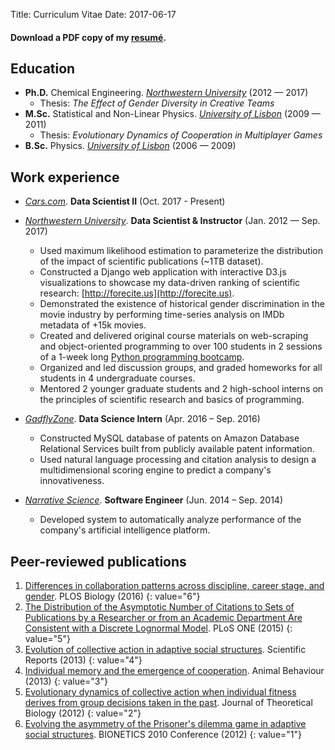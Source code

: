 Title: Curriculum Vitae
Date: 2017-06-17

#### Download a PDF copy of my [resumé]({filename}/pdfs/resume.pdf).


## Education

* **Ph.D.** Chemical Engineering. [*Northwestern University*](http://www.northwestern.edu/) (2012 — 2017)
    * Thesis: *The Effect of Gender Diversity in Creative Teams*
* **M.Sc.** Statistical and Non-Linear Physics. [*University of Lisbon*](https://www.ulisboa.pt/en/) (2009 — 2011)
    * Thesis: *Evolutionary Dynamics of Cooperation in Multiplayer Games*
* **B.Sc.** Physics. [*University of Lisbon*](https://www.ulisboa.pt/en/) (2006 — 2009)


## Work experience

* [*Cars.com*](https://www.cars.com/). **Data Scientist II** (Oct. 2017 - Present)

* [*Northwestern University*](http://www.northwestern.edu/). **Data Scientist & Instructor** (Jan. 2012 — Sep. 2017)
    * Used maximum likelihood estimation to parameterize the distribution of the impact of scientific publications (~1TB dataset).
    * Constructed a Django web application with interactive D3.js visualizations to showcase my data-driven ranking of scientific research: [http://forecite.us](http://forecite.us).
    * Demonstrated the existence of historical gender discrimination in the movie industry by performing time-series analysis on IMDb metadata of +15k movies.
    * Created and delivered original course materials on web-scraping and object-oriented programming to over 100 students in 2 sessions of a 1-week long [Python programming bootcamp](https://amarallab.github.io/Introduction-to-Python-Programming-and-Data-Science/).
    * Organized and led discussion groups, and graded homeworks for all students in 4 undergraduate courses.
    * Mentored 2 younger graduate students and 2 high-school interns on the principles of scientific research and basics of programming.

* [*GadflyZone*](http://gadflyzone.com/). **Data Science Intern** (Apr. 2016 – Sep. 2016)
    * Constructed MySQL database of patents on Amazon Database Relational Services built from publicly available patent information.
    * Used natural language processing and citation analysis to design a multidimensional scoring engine to predict a company's innovativeness.

* [*Narrative Science*](https://narrativescience.com/). **Software Engineer** (Jun. 2014 – Sep. 2014)
    * Developed system to automatically analyze performance of the company's artificial intelligence platform.

## Peer-reviewed publications

1. [Differences in collaboration patterns across discipline, career stage, and gender](https://doi.org/10.1371/journal.pbio.1002573). PLOS Biology (2016)
{: value="6"}
1. [The Distribution of the Asymptotic Number of Citations to Sets of Publications by a Researcher or from an Academic Department Are Consistent with a Discrete Lognormal Model](https://doi.org/10.1371/journal.pone.0143108). PLoS ONE (2015)
{: value="5"}
1. [Evolution of collective action in adaptive social structures](https://doi.org/10.1038/srep01521). Scientific Reports (2013)
{: value="4"}
1. [Individual memory and the emergence of cooperation](https://doi.org/10.1016/j.anbehav.2012.10.030). Animal Behaviour (2013)
{: value="3"}
1. [Evolutionary dynamics of collective action when individual fitness derives from group decisions taken in the past](https://doi.org/10.1016/j.jtbi.2011.12.027). Journal of Theoretical Biology (2012)
{: value="2"}
1. [Evolving the asymmetry of the Prisoner's dilemma game in adaptive social structures](https://doi.org/10.1007/978-3-642-32615-8_22). BIONETICS 2010 Conference (2012)
{: value="1"}
